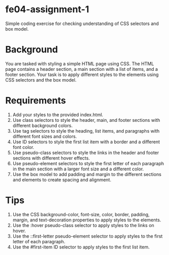 # fe04-assignment-1

Simple coding exercise for checking understanding of CSS selectors and box model.

# Background

You are tasked with styling a simple HTML page using CSS.
The HTML page contains a header section, a main section with a list of items, and a footer section.
Your task is to apply different styles to the elements using CSS selectors and the box model.

# Requirements

1. Add your styles to the provided index.html.
2. Use class selectors to style the header, main, and footer sections with different background colors.
3. Use tag selectors to style the heading, list items, and paragraphs with different font sizes and colors.
4. Use ID selectors to style the first list item with a border and a different font color.
5. Use pseudo-class selectors to style the links in the header and footer sections with different hover effects.
6. Use pseudo-element selectors to style the first letter of each paragraph in the main section with a larger font size and a different color.
7. Use the box model to add padding and margin to the different sections and elements to create spacing and alignment.

# Tips

1. Use the CSS background-color, font-size, color, border, padding, margin, and text-decoration properties to apply styles to the elements.
2. Use the :hover pseudo-class selector to apply styles to the links on hover.
3. Use the ::first-letter pseudo-element selector to apply styles to the first letter of each paragraph.
4. Use the #first-item ID selector to apply styles to the first list item.
